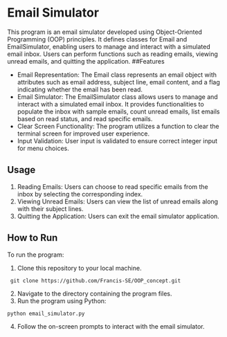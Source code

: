 # Email Simulator

This program is an email simulator developed using Object-Oriented Programming (OOP) principles. It defines classes for Email and EmailSimulator, enabling users to manage and interact with a simulated email inbox. Users can perform functions such as reading emails, viewing unread emails, and quitting the application.
##Features

* Email Representation: The Email class represents an email object with attributes such as email address, subject line, email content, and a flag indicating whether the email has been read.
* Email Simulator: The EmailSimulator class allows users to manage and interact with a simulated email inbox. It provides functionalities to populate the inbox with sample emails, count unread emails, list emails based on read status, and read specific emails.
* Clear Screen Functionality: The program utilizes a function to clear the terminal screen for improved user experience.
* Input Validation: User input is validated to ensure correct integer input for menu choices.

## Usage

1. Reading Emails: Users can choose to read specific emails from the inbox by selecting the corresponding index.
2. Viewing Unread Emails: Users can view the list of unread emails along with their subject lines.
3. Quitting the Application: Users can exit the email simulator application.

## How to Run

To run the program:

   1. Clone this repository to your local machine.

     git clone https://github.com/Francis-SE/OOP_concept.git
     
   2. Navigate to the directory containing the program files.
   3. Run the program using Python:

    python email_simulator.py

   4. Follow the on-screen prompts to interact with the email simulator.
